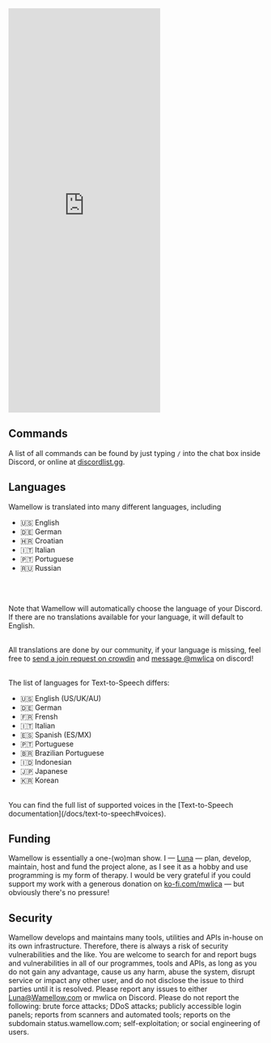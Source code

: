 <iframe src="https://e.widgetbot.io/channels/828676951023550495/1135588403782619317" height="800" frameborder="0" class="-mt-[2px]">
</iframe>

## Commands
A list of all commands can be found by just typing `/` into the chat box inside Discord, or online at [discordlist.gg](https://discordlist.gg/bot/1125449347451068437/commands).

## Languages
Wamellow is translated into many different languages, including
- 🇺🇸 English
- 🇩🇪 German
- 🇭🇷 Croatian
- 🇮🇹 Italian
- 🇵🇹 Portuguese
- 🇷🇺 Russian
<br />
<br />

Note that Wamellow will automatically choose the language of your Discord.
If there are no translations available for your language, it will default to English.
<br />
<br />

All translations are done by our community, if your language is missing, feel free to [send a join request on crowdin](https://crowdin.com/project/wamellow) and [message @mwlica](/support) on discord!
<br />
<br />

The list of languages for Text-to-Speech differs:
- 🇺🇸 English (US/UK/AU)
- 🇩🇪 German
- 🇫🇷 Frensh
- 🇮🇹 Italian
- 🇪🇸 Spanish (ES/MX)
- 🇵🇹 Portuguese
- 🇧🇷 Brazilian Portuguese
- 🇮🇩 Indonesian
- 🇯🇵 Japanese
- 🇰🇷 Korean
<br />
You can find the full list of supported voices in the [Text-to-Speech documentation](/docs/text-to-speech#voices).

## Funding
Wamellow is essentially a one-(wo)man show. I — [Luna](https://shi.gg) — plan, develop, maintain, host and fund the project alone, as I see it as a hobby and use programming is my form of therapy. I would be very grateful if you could support my work with a generous donation on [ko-fi.com/mwlica](https://ko-fi.com/mwlica) — but obviously there's no pressure!

## Security
Wamellow develops and maintains many tools, utilities and APIs in-house on its own infrastructure. Therefore, there is always a risk of security vulnerabilities and the like. You are welcome to search for and report bugs and vulnerabilities in all of our programmes, tools and APIs, as long as you do not gain any advantage, cause us any harm, abuse the system, disrupt service or impact any other user, and do not disclose the issue to third parties until it is resolved. Please report any issues to either Luna@Wamellow.com or mwlica on Discord. Please do not report the following: brute force attacks; DDoS attacks; publicly accessible login panels; reports from scanners and automated tools; reports on the subdomain status.wamellow.com; self-exploitation; or social engineering of users.